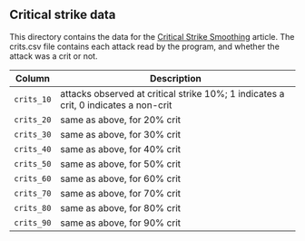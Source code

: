 ## Critical strike data

This directory contains the data for the [Critical Strike Smoothing](http://www.doranslab.gg/articles/crit-strike-algorithm.html) article. The crits.csv file contains each attack read by the program, and whether the attack was a crit or not.

Column | Description
---|-----
`crits_10` | attacks observed at critical strike 10%; 1 indicates a crit, 0 indicates a non-crit
`crits_20` | same as above, for 20% crit
`crits_30` | same as above, for 30% crit
`crits_40` | same as above, for 40% crit
`crits_50` | same as above, for 50% crit
`crits_60` | same as above, for 60% crit
`crits_70` | same as above, for 70% crit
`crits_80` | same as above, for 80% crit
`crits_90` | same as above, for 90% crit